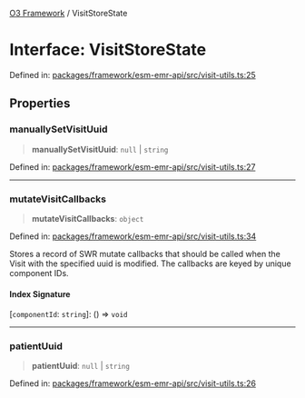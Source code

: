 [O3 Framework](../API.md) / VisitStoreState

# Interface: VisitStoreState

Defined in: [packages/framework/esm-emr-api/src/visit-utils.ts:25](https://github.com/openmrs/openmrs-esm-core/blob/18d2874f03a33a6ab8295af0e87ac97fdd150718/packages/framework/esm-emr-api/src/visit-utils.ts#L25)

## Properties

### manuallySetVisitUuid

> **manuallySetVisitUuid**: `null` \| `string`

Defined in: [packages/framework/esm-emr-api/src/visit-utils.ts:27](https://github.com/openmrs/openmrs-esm-core/blob/18d2874f03a33a6ab8295af0e87ac97fdd150718/packages/framework/esm-emr-api/src/visit-utils.ts#L27)

***

### mutateVisitCallbacks

> **mutateVisitCallbacks**: `object`

Defined in: [packages/framework/esm-emr-api/src/visit-utils.ts:34](https://github.com/openmrs/openmrs-esm-core/blob/18d2874f03a33a6ab8295af0e87ac97fdd150718/packages/framework/esm-emr-api/src/visit-utils.ts#L34)

Stores a record of SWR mutate callbacks that should be called when
the Visit with the specified uuid is modified. The callbacks are keyed
by unique component IDs.

#### Index Signature

\[`componentId`: `string`\]: () => `void`

***

### patientUuid

> **patientUuid**: `null` \| `string`

Defined in: [packages/framework/esm-emr-api/src/visit-utils.ts:26](https://github.com/openmrs/openmrs-esm-core/blob/18d2874f03a33a6ab8295af0e87ac97fdd150718/packages/framework/esm-emr-api/src/visit-utils.ts#L26)
